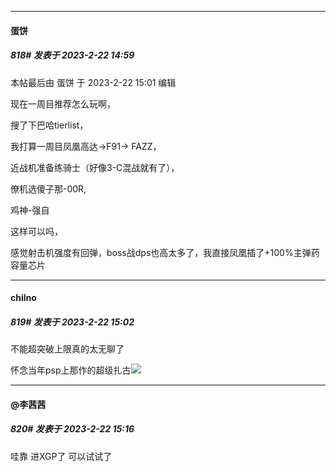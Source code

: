 
*****

####  蛋饼  
##### 818#       发表于 2023-2-22 14:59

 本帖最后由 蛋饼 于 2023-2-22 15:01 编辑 

现在一周目推荐怎么玩啊，

搜了下巴哈tierlist，

我打算一周目凤凰高达-&gt;F91-&gt; FAZZ，

近战机准备练骑士（好像3-C混战就有了），

僚机选傻子那-00R,

鸡神-强自

这样可以吗，

感觉射击机强度有回弹，boss战dps也高太多了，我直接凤凰插了+100%主弹药容量芯片

*****

####  chilno  
##### 819#       发表于 2023-2-22 15:02

不能超突破上限真的太无聊了

怀念当年psp上那作的超级扎古<img src="https://static.saraba1st.com/image/smiley/face2017/037.png" referrerpolicy="no-referrer">


*****

####  @李茜茜  
##### 820#       发表于 2023-2-22 15:16

哇靠 进XGP了 可以试试了

